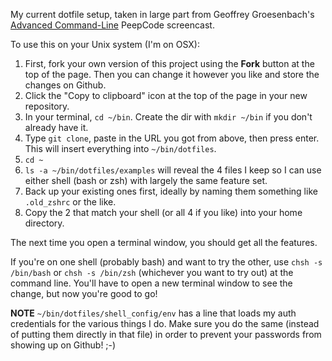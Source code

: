 My current dotfile setup, taken in large part from Geoffrey Groesenbach's [Advanced Command-Line](https://peepcode.com/products/advanced-command-line) PeepCode screencast.

To use this on your Unix system (I'm on OSX):

1. First, fork your own version of this project using the **Fork** button at the top of the page. Then you can change it however you like and store the changes on Github.
1. Click the "Copy to clipboard" icon at the top of the page in your new repository.
1. In your terminal, `cd ~/bin`. Create the dir with `mkdir ~/bin` if you don't already have it.
1. Type `git clone`, paste in the URL you got from above, then press enter. This will insert everything into `~/bin/dotfiles`.
1. `cd ~`
1. `ls -a ~/bin/dotfiles/examples` will reveal the 4 files I keep so I can use either shell (bash or zsh) with largely the same feature set.
1. Back up your existing ones first, ideally by naming them something like `.old_zshrc` or the like.
1. Copy the 2 that match your shell (or all 4 if you like) into your home directory.

The next time you open a terminal window, you should get all the features.

If you're on one shell (probably bash) and want to try the other, use `chsh -s /bin/bash` or `chsh -s /bin/zsh` (whichever you want to try out) at the command line. You'll have to open a new terminal window to see the change, but now you're good to go!

**NOTE** `~/bin/dotfiles/shell_config/env` has a line that loads my auth credentials for the various things I do. Make sure you do the same (instead of putting them directly in that file) in order to prevent your passwords from showing up on Github! ;-)